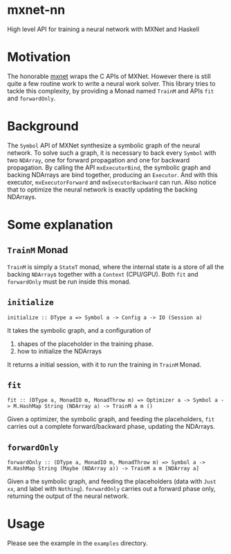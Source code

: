 # mxnet-nn
High level API for training a neural network with MXNet and Haskell

# Motivation
The honorable [mxnet](https://github.com/sighingnow/mxnet-haskell) wraps the C APIs of MXNet. However there is still quite a few routine work to write a neural work solver. This library tries to tackle this complexity, by providing a Monad named `TrainM` and APIs `fit` and `forwardOnly`.

# Background
The `Symbol` API of MXNet synthesize a symbolic graph of the neural network. To solve such a graph, it is necessary to back every `Symbol` with two `NDArray`, one for forward propagation and one for backward propagation. By calling the API `mxExecutorBind`, the symbolic graph and backing NDArrays are bind together, producing an `Executor`. And with this executor, `mxExecutorForward` and `mxExecutorBackward` can run. Also notice that to optimize the neural network is exactly updating the backing NDArrays.

# Some explanation
## `TrainM` Monad
`TrainM` is simply a `StateT` monad, where the internal state is a store of all the backing `NDArray`s together with a `Context` (CPU/GPU). Both `fit` and `forwardOnly` must be run inside this monad.

## `initialize`
`initialize :: DType a => Symbol a -> Config a -> IO (Session a)` 

It takes the symbolic graph, and a configuration of 
1) shapes of the placeholder in the training phase.
2) how to initialize the NDArrays

It returns a initial session, with it to run the training in `TrainM` Monad.

## `fit`
`fit :: (DType a, MonadIO m, MonadThrow m) => Optimizer a -> Symbol a -> M.HashMap String (NDArray a) -> TrainM a m ()`

Given a optimizer, the symbolic graph, and feeding the placeholders, `fit` carries out a complete forward/backward phase, updating the NDArrays.

## `forwardOnly`
`forwardOnly :: (DType a, MonadIO m, MonadThrow m) => Symbol a -> M.HashMap String (Maybe (NDArray a)) -> TrainM a m [NDArray a]`

Given a the symbolic graph, and feeding the placeholders (data with `Just xx`, and label with `Nothing`). `forwardOnly` carries out a forward phase only, returning the output of the neural network.

# Usage
Please see the example in the `examples` directory.